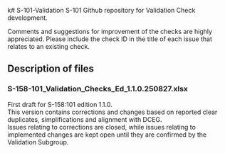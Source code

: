 k# S-101-Validation
S-101 Github repository for Validation Check development.

Comments and suggestions for improvement of the checks are highly appreciated. Please include the check ID in the title of each issue that relates to an existing check.

## Description of files<br>
### S-158-101_Validation_Checks_Ed_1.1.0.250827.xlsx<br>
First draft for S-158:101 edition 1.1.0.<br>
This version contains corrections and changes based on reported clear duplicates, simplifications and alignment with DCEG.<br>
Issues relating to corrections are closed, while issues relating to implemented changes are kept open until they are confirmed by the Validation Subgroup.
